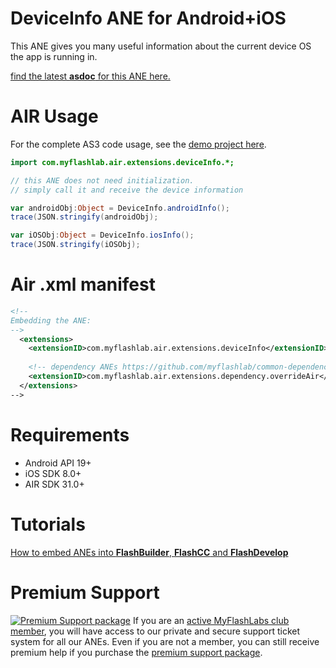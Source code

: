 # DeviceInfo ANE for Android+iOS
This ANE gives you many useful information about the current device OS the app is running in.

[find the latest **asdoc** for this ANE here.](http://myflashlab.github.io/asdoc/com/myflashlab/air/extensions/deviceInfo/package-detail.html)

# AIR Usage
For the complete AS3 code usage, see the [demo project here](https://github.com/myflashlab/DeviceInfo-ANE/blob/master/AIR/src/Main.as).

```actionscript
import com.myflashlab.air.extensions.deviceInfo.*;

// this ANE does not need initialization. 
// simply call it and receive the device information

var androidObj:Object = DeviceInfo.androidInfo();
trace(JSON.stringify(androidObj);

var iOSObj:Object = DeviceInfo.iosInfo();
trace(JSON.stringify(iOSObj);
```

# Air .xml manifest
```xml
<!--
Embedding the ANE:
-->
  <extensions>
	<extensionID>com.myflashlab.air.extensions.deviceInfo</extensionID>
	
	<!-- dependency ANEs https://github.com/myflashlab/common-dependencies-ANE -->
	<extensionID>com.myflashlab.air.extensions.dependency.overrideAir</extensionID>
  </extensions>
-->
```

# Requirements
* Android API 19+
* iOS SDK 8.0+
* AIR SDK 31.0+

# Tutorials
[How to embed ANEs into **FlashBuilder**, **FlashCC** and **FlashDevelop**](https://www.youtube.com/watch?v=Oubsb_3F3ec&list=PL_mmSjScdnxnSDTMYb1iDX4LemhIJrt1O)  

# Premium Support #
[![Premium Support package](https://www.myflashlabs.com/wp-content/uploads/2016/06/professional-support.jpg)](https://www.myflashlabs.com/product/myflashlabs-support/)
If you are an [active MyFlashLabs club member](https://www.myflashlabs.com/product/myflashlabs-club-membership/), you will have access to our private and secure support ticket system for all our ANEs. Even if you are not a member, you can still receive premium help if you purchase the [premium support package](https://www.myflashlabs.com/product/myflashlabs-support/).